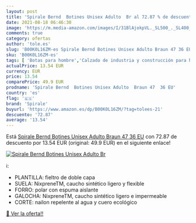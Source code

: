 ```yaml
---
layout: post
title: 'Spirale Bernd  Botines Unisex Adulto  Br al 72.87 % de descuento'
date: 2021-08-18 06:46:30
image: 'https://m.media-amazon.com/images/I/31BlAjokpVL._SL500_._SL400_.jpg'
comments: true
category: ofertas
author: 'tole.es'
slug: 'B00K0L16ZM-es Spirale Bernd Botines Unisex Adulto Braun 47 36 EU'
sku: 'B00K0L16ZM-es'
tags: [ 'Botas para hombre','Calzado de industria y construcción para hombre','Calzado de trabajo para hombre','Deportes de invierno','Deportes y aire libre','Raquetas de nieve y accesorios','Ropa y equipo para deportes','Zapatos','Zapatos para hombre','Zapatos y complementos','botines','spirale', ]
actualPrice: 13.54 EUR
currency: EUR
price: 13.54
comparePrice: 49.9 EUR
prodname: 'Spirale Bernd  Botines Unisex Adulto  Braun 47  36 EU'
country: 'es'
flag: '🇪🇸'
brand: 'Spirale'
buyurl: 'https://www.amazon.es/dp/B00K0L16ZM/?tag=tolees-21'
descuento: '72.87'
average: '13.54'
---
```


Está [Spirale Bernd  Botines Unisex Adulto  Braun 47  36 EU](https://www.amazon.es/dp/B00K0L16ZM/?tag=tolees-21) con 72.87 de descuento por 13.54 EUR (original: 49.9 EUR) en el siguiente enlace!

[![Spirale Bernd  Botines Unisex Adulto  Br](https://m.media-amazon.com/images/I/31BlAjokpVL._SL500_._SL400_.jpg)](https://www.amazon.es/dp/B00K0L16ZM/?tag=tolees-21)

ℹ️:

- PLANTILLA: fieltro de doble capa
- SUELA: NixpreneTM, caucho sintético ligero y flexible
- FORRO: polar con espuma aislante
- GALOCHA: NixpreneTM, caucho sintético ligero e impermeable
- CORTE: nailon repelente al agua y cuero ecológico

[🛒 Ver la oferta!!](https://www.amazon.es/dp/B00K0L16ZM/?tag=tolees-21)
